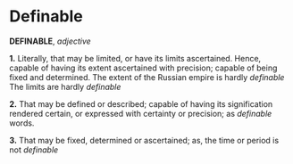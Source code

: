# Definable

**DEFINABLE**, _adjective_

**1.** Literally, that may be limited, or have its limits ascertained. Hence, capable of having its extent ascertained with precision; capable of being fixed and determined. The extent of the Russian empire is hardly _definable_ The limits are hardly _definable_

**2.** That may be defined or described; capable of having its signification rendered certain, or expressed with certainty or precision; as _definable_ words.

**3.** That may be fixed, determined or ascertained; as, the time or period is not _definable_